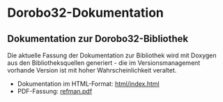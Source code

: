 # Dorobo32-Dokumentation

## Dokumentation zur Dorobo32-Bibliothek

Die aktuelle Fassung der Dokumentation zur   Bibliothek wird mit Doxygen aus den Bibliotheksquellen generiert - die im Versionsmanagement vorhande Version ist mit hoher Wahrscheinlichkeit veraltet.

- Dokumentation im HTML-Format: [html/index.html](html/index.html)
- PDF-Fassung: [refman.pdf](refman.pdf)
